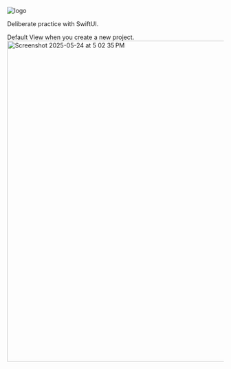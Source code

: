 ![logo](https://github.com/user-attachments/assets/5247920a-05f2-4787-bbdb-b02f4082b147)

Deliberate practice with SwiftUI. 

Default View when you create a new project.
<img width="747" alt="Screenshot 2025-05-24 at 5 02 35 PM" src="https://github.com/user-attachments/assets/81e5086a-f8d3-4799-906b-7032b6d03f2c" />
